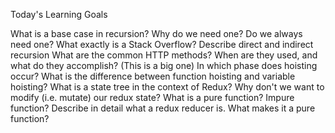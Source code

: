 Today's Learning Goals

 What is a base case in recursion? Why do we need one? Do we always need one?
 What exactly is a Stack Overflow?
 Describe direct and indirect recursion
 What are the common HTTP methods? When are they used, and what do they accomplish? (This is a big one)
 In which phase does hoisting occur?
 What is the difference between function hoisting and variable hoisting?
 What is a state tree in the context of Redux?
 Why don't we want to modify (i.e. mutate) our redux state?
 What is a pure function? Impure function?
 Describe in detail what a redux reducer is. What makes it a pure function?
